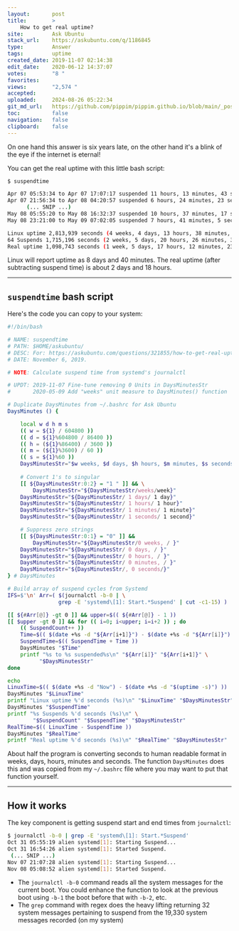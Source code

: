 ```yaml
---
layout:       post
title:        >
    How to get real uptime?
site:         Ask Ubuntu
stack_url:    https://askubuntu.com/q/1186845
type:         Answer
tags:         uptime
created_date: 2019-11-07 02:14:38
edit_date:    2020-06-12 14:37:07
votes:        "8 "
favorites:    
views:        "2,574 "
accepted:     
uploaded:     2024-08-26 05:22:34
git_md_url:   https://github.com/pippim/pippim.github.io/blob/main/_posts/2019/2019-11-07-How-to-get-real-uptime_.md
toc:          false
navigation:   false
clipboard:    false
---
```


On one hand this answer is six years late, on the other hand it's a blink of the eye if the internet is eternal! 

You can get the real uptime with this little bash script:



``` bash
$ suspendtime

Apr 07 05:53:34 to Apr 07 17:07:17 suspended 11 hours, 13 minutes, 43 seconds
Apr 07 21:56:34 to Apr 08 04:20:57 suspended 6 hours, 24 minutes, 23 seconds
      (... SNIP ...)
May 08 05:55:20 to May 08 16:32:37 suspended 10 hours, 37 minutes, 17 seconds
May 08 23:21:00 to May 09 07:02:05 suspended 7 hours, 41 minutes, 5 seconds

Linux uptime 2,813,939 seconds (4 weeks, 4 days, 13 hours, 38 minutes, 59 seconds)
64 Suspends 1,715,196 seconds (2 weeks, 5 days, 20 hours, 26 minutes, 36 seconds)
Real uptime 1,098,743 seconds (1 week, 5 days, 17 hours, 12 minutes, 23 seconds)
```

Linux will report uptime as 8 days and 40 minutes. The real uptime (after subtracting suspend time) is about 2 days and 18 hours.

----------

## `suspendtime` bash script

Here's the code you can copy to your system:
``` bash
#!/bin/bash

# NAME: suspendtime
# PATH: $HOME/askubuntu/
# DESC: For: https://askubuntu.com/questions/321855/how-to-get-real-uptime
# DATE: November 6, 2019.

# NOTE: Calculate suspend time from systemd's journalctl

# UPDT: 2019-11-07 Fine-tune removing 0 Units in DaysMinutesStr
#       2020-05-09 Add "weeks" unit measure to DaysMinutes() function

# Duplicate DaysMinutes from ~/.bashrc for Ask Ubuntu
DaysMinutes () {

    local w d h m s
    (( w = ${1} / 604800 ))
    (( d = ${1}%604800 / 86400 ))
    (( h = (${1}%86400) / 3600 ))
    (( m = (${1}%3600) / 60 ))
    (( s = ${1}%60 ))
    DaysMinutesStr="$w weeks, $d days, $h hours, $m minutes, $s seconds"
    
    # Convert 1's to singular
    [[ ${DaysMinutesStr:0:2} = "1 " ]] && \
        DaysMinutesStr="${DaysMinutesStr/weeks/week}"
    DaysMinutesStr="${DaysMinutesStr/ 1 days/ 1 day}"
    DaysMinutesStr="${DaysMinutesStr/ 1 hours/ 1 hour}"
    DaysMinutesStr="${DaysMinutesStr/ 1 minutes/ 1 minute}"
    DaysMinutesStr="${DaysMinutesStr/ 1 seconds/ 1 second}"

    # Suppress zero strings
    [[ ${DaysMinutesStr:0:1} = "0" ]] &&
        DaysMinutesStr="${DaysMinutesStr/0 weeks, / }"
    DaysMinutesStr="${DaysMinutesStr/ 0 days, / }"
    DaysMinutesStr="${DaysMinutesStr/ 0 hours, / }"
    DaysMinutesStr="${DaysMinutesStr/ 0 minutes, / }"
    DaysMinutesStr="${DaysMinutesStr/, 0 seconds/}"
} # DaysMinutes

# Build array of suspend cycles from Systemd
IFS=$'\n' Arr=( $(journalctl -b-0 | \
                grep -E 'systemd\[1]: Start.*Suspend' | cut -c1-15) )

[[ ${#Arr[@]} -gt 0 ]] && upper=$(( ${#Arr[@]} - 1 ))
[[ $upper -gt 0 ]] && for (( i=0; i<upper; i=i+2 )) ; do
    (( SuspendCount++ ))
    Time=$(( $(date +%s -d "${Arr[i+1]}") - $(date +%s -d "${Arr[i]}") ))
    SuspendTime=$(( SuspendTime + Time ))
    DaysMinutes "$Time"
    printf "%s to %s suspended%s\n" "${Arr[i]}" "${Arr[i+1]}" \
          "$DaysMinutesStr"
done

echo
LinuxTime=$(( $(date +%s -d "Now") - $(date +%s -d "$(uptime -s)") ))
DaysMinutes "$LinuxTime"
printf "Linux uptime %'d seconds (%s)\n" "$LinuxTime" "$DaysMinutesStr"
DaysMinutes "$SuspendTime"
printf "%s Suspends %'d seconds (%s)\n" \
        "$SuspendCount" "$SuspendTime" "$DaysMinutesStr"
RealTime=$(( LinuxTime - SuspendTime ))
DaysMinutes "$RealTime"
printf "Real uptime %'d seconds (%s)\n" "$RealTime" "$DaysMinutesStr"
```

About half the program is converting seconds to human readable format in weeks, days, hours, minutes and seconds. The function `DaysMinutes` does this and was copied from my `~/.bashrc` file where you may want to put that function yourself.

----------

## How it works

The key component is getting suspend start and end times from `journalctl`:

``` bash
$ journalctl -b-0 | grep -E 'systemd\[1]: Start.*Suspend'
Oct 31 05:55:19 alien systemd[1]: Starting Suspend...
Oct 31 16:54:26 alien systemd[1]: Started Suspend.
 (... SNIP ...)
Nov 07 21:07:28 alien systemd[1]: Starting Suspend...
Nov 08 05:08:52 alien systemd[1]: Started Suspend.
```

- The `journalctl -b-0` command reads all the system messages for the current boot. You could enhance the function to look at the previous boot using `-b-1` the boot before that with `-b-2`, etc.
- The `grep` command with regex does the heavy lifting returning 32 system messages pertaining to suspend from the 19,330 system messages recorded (on my system)
